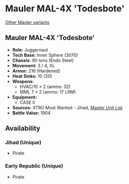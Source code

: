 # Mauler MAL-4X 'Todesbote'

[Other Mauler variants](../mauler.md)

## Mauler MAL-4X 'Todesbote'
- **Role:** Juggernaut
- **Tech Base:** Inner Sphere (3070)
- **Chassis:** 90 tons (Endo Steel)
- **Movement:** 3 / 4, XL
- **Armor:** 216 (Hardened)
- **Heat Sinks:** 10 (20)
- **Weapons:**
  - HVAC/10 × 2 (ammo: 32)
  - MML 7 × 2 (ammo: 17 LRM)
- **Equipment:**
  - CASE II
- **Sources:** XTRO Most Wanted - Jihad, [Master Unit List](http://masterunitlist.info/Unit/Details/5784/mauler-mal-4x-todesbote)
- **Battle Value:** 1904

## Availability

### Jihad (Unique)
- Pirate

### Early Republic (Unique)
- Pirate

